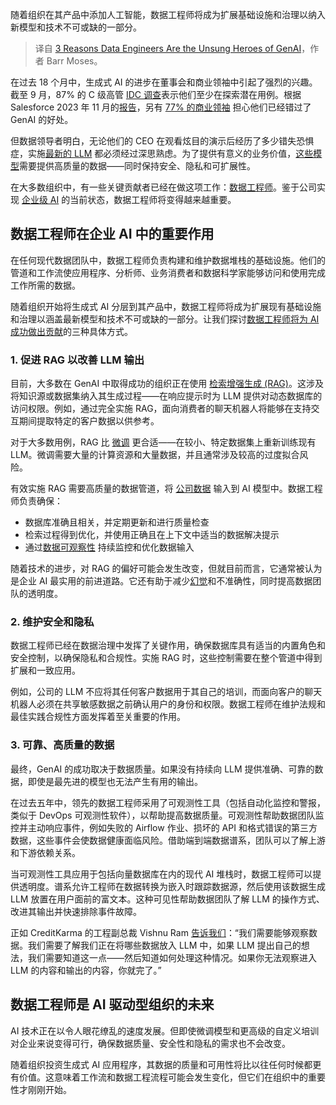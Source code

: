 
<!--
title: 为什么说数据工程师是GenAI时代的无名英雄
cover: https://cdn.thenewstack.io/media/2024/03/4ba5b17e-technology-4256272_1280.jpg
-->

随着组织在其产品中添加人工智能，数据工程师将成为扩展基础设施和治理以纳入新模型和技术不可或缺的一部分。

> 译自 [3 Reasons Data Engineers Are the Unsung Heroes of GenAI](https://thenewstack.io/3-reasons-data-engineers-are-the-unsung-heroes-of-genai/)，作者 Barr Moses。

在过去 18 个月中，生成式 AI 的进步在董事会和商业领袖中引起了强烈的兴趣。截至 9 月，87% 的 C 级高管 [IDC 调查](https://www.idc.com/getdoc.jsp?containerId=US50123123&pageType=PRINTFRIENDLY)表示他们至少在探索潜在用例。根据 Salesforce 2023 年 11 月的[报告](https://www.salesforce.com/resources/research-reports/state-of-data-analytics/)，另有 [77% 的商业领袖](https://www.salesforce.com/resources/research-reports/state-of-data-analytics/) 担心他们已经错过了 GenAI 的好处。

但数据领导者明白，无论他们的 CEO 在观看炫目的演示后经历了多少错失恐惧症，实施[最新的 LLM](https://thenewstack.io/large-language-models-open-source-llms-in-2023/) 都必须经过深思熟虑。为了提供有意义的业务价值，[这些模型](https://thenewstack.io/the-building-blocks-of-llms-vectors-tokens-and-embeddings/)需要提供高质量的数据——同时保持安全、隐私和可扩展性。

在大多数组织中，有一些关键贡献者已经在做这项工作：[数据工程师](https://thenewstack.io/top-10-tools-for-data-engineers/)。鉴于公司实现 [企业级 AI](https://www.montecarlodata.com/blog-the-moat-for-enterprise-ai-is-rag-fine-tuning/) 的当前状态，数据工程师将变得越来越重要。

## 数据工程师在企业 AI 中的重要作用

在任何现代数据团队中，数据工程师负责构建和维护数据堆栈的基础设施。他们的管道和工作流使应用程序、分析师、业务消费者和数据科学家能够访问和使用完成工作所需的数据。

随着组织开始将生成式 AI 分层到其产品中，数据工程师将成为扩展现有基础设施和治理以涵盖最新模型和技术不可或缺的一部分。让我们探讨[数据工程师将为 AI 成功做出贡献](https://thenewstack.io/data-engineer-critical-role-for-data-success/)的三种具体方式。

### 1. 促进 RAG 以改善 LLM 输出

目前，大多数在 GenAI 中取得成功的组织正在使用 [检索增强生成 (RAG)](https://www.montecarlodata.com/blog-the-moat-for-enterprise-ai-is-rag-fine-tuning/)。这涉及将知识源或数据集纳入其生成过程——在响应提示时为 LLM 提供对动态数据库的访问权限。例如，通过完全实施 RAG，面向消费者的聊天机器人将能够在支持交互期间提取特定的客户数据以供参考。

对于大多数用例，RAG 比 [微调](https://www.anyscale.com/blog/fine-tuning-is-for-form-not-facts) 更合适——在较小、特定数据集上重新训练现有 LLM。微调需要大量的计算资源和大量数据，并且通常涉及较高的过度拟合风险。

有效实施 RAG 需要高质量的数据管道，将 [公司数据](https://thenewstack.io/the-next-wave-of-big-data-companies-in-the-age-of-chatgpt/) 输入到 AI 模型中。数据工程师负责确保：

- 数据库准确且相关，并定期更新和进行质量检查
- 检索过程得到优化，并使用正确且在上下文中适当的数据解决提示
- 通过[数据可观察性](https://thenewstack.io/what-is-data-observability-and-why-does-it-matter/) 持续监控和优化数据输入

随着技术的进步，对 RAG 的偏好可能会发生改变，但就目前而言，它通常被认为是企业 AI 最实用的前进道路。它还有助于减少[幻觉](https://www.pinecone.io/learn/options-for-solving-hallucinations-in-generative-ai/)和不准确性，同时提高数据团队的透明度。

### 2. 维护安全和隐私

数据工程师已经在数据治理中发挥了关键作用，确保数据库具有适当的内置角色和安全控制，以确保隐私和合规性。实施 RAG 时，这些控制需要在整个管道中得到扩展和一致应用。

例如，公司的 LLM 不应将其任何客户数据用于其自己的培训，而面向客户的聊天机器人必须在共享敏感数据之前确认用户的身份和权限。数据工程师在维护法规和最佳实践合规性方面发挥着至关重要的作用。

### 3. 可靠、高质量的数据

最终，GenAI 的成功取决于数据质量。如果没有持续向 LLM 提供准确、可靠的数据，即使是最先进的模型也无法产生有用的输出。

在过去五年中，领先的数据工程师采用了可观测性工具（包括自动化监控和警报，类似于 DevOps 可观测性软件），以帮助提高数据质量。可观测性帮助数据团队监控并主动响应事件，例如失败的 Airflow 作业、损坏的 API 和格式错误的第三方数据，这些事件会使数据健康面临风险。借助端到端数据谱系，团队可以了解上游和下游依赖关系。

当可观测性工具应用于包括向量数据库在内的现代 AI 堆栈时，数据工程师可以提供透明度。谱系允许工程师在数据转换为嵌入时跟踪数据源，然后使用该数据生成 LLM 放置在用户面前的富文本。这种可见性帮助数据团队了解 LLM 的操作方式、改进其输出并快速排除事件故障。

正如 CreditKarma 的工程副总裁 Vishnu Ram [告诉我们](https://www.montecarlodata.com/blog-credit-karmas-journey-to-reliable-generative-ai-models-with-data-observability/)：“我们需要能够观察数据。我们需要了解我们正在将哪些数据放入 LLM 中，如果 LLM 提出自己的想法，我们需要知道这一点——然后知道如何处理这种情况。如果你无法观察进入 LLM 的内容和输出的内容，你就完了。”

## 数据工程师是 AI 驱动型组织的未来

AI 技术正在以令人眼花缭乱的速度发展。但即使微调模型和更高级的自定义培训对企业来说变得可行，确保数据质量、安全性和隐私的需求也不会改变。

随着组织投资生成式 AI 应用程序，其数据的质量和可用性将比以往任何时候都更有价值。这意味着工作流和数据工程流程可能会发生变化，但它们在组织中的重要性才刚刚开始。
